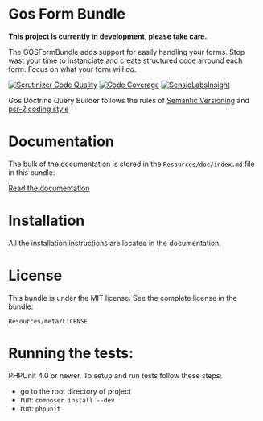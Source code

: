 Gos Form Bundle
===============

**This project is currently in development, please take care.**

The GOSFormBundle adds support for easily handling your forms. Stop wast your time to instanciate and create structured code arround each form. Focus on what your form will do.

[![Scrutinizer Code Quality](https://scrutinizer-ci.com/g/GeniusesOfSymfony/FormBundle/badges/quality-score.png?b=master)](https://scrutinizer-ci.com/g/GeniusesOfSymfony/FormBundle/?branch=master) [![Code Coverage](https://scrutinizer-ci.com/g/GeniusesOfSymfony/FormBundle/badges/coverage.png?b=master)](https://scrutinizer-ci.com/g/GeniusesOfSymfony/FormBundle/?branch=master) [![SensioLabsInsight](https://insight.sensiolabs.com/projects/e8dcb9cc-c77f-4bcc-85e9-2476cda1a8fb/mini.png)](https://insight.sensiolabs.com/projects/e8dcb9cc-c77f-4bcc-85e9-2476cda1a8fb)

Gos Doctrine Query Builder follows the rules of [Semantic Versioning](http://semver.org/) and [psr-2 coding style](http://www.php-fig.org/psr/psr-2/)

Documentation
=============

The bulk of the documentation is stored in the `Resources/doc/index.md`
file in this bundle:

[Read the documentation](Resources/doc/index.md)

Installation
============

All the installation instructions are located in the documentation.

License
=======

This bundle is under the MIT license. See the complete license in the bundle:

```text
Resources/meta/LICENSE
```

Running the tests:
=================

PHPUnit 4.0 or newer. To setup and run tests follow these steps:

* go to the root directory of project
* run: `composer install --dev`
* run: `phpunit`

